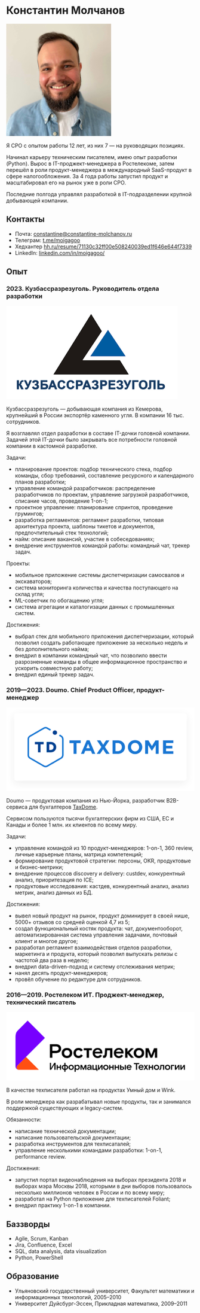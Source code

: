 # Константин Молчанов

![](img/portrait.png)

Я CPO с опытом работы 12 лет, из них 7 — на руководящих позициях.

Начинал карьеру техническим писателем, имею опыт разработки (Python). Вырос в IT-проджект-менеджера в Ростелекоме, затем перешёл в роли продукт-менеджера в международный SaaS-продукт в сфере налогообложения. За 4 года работы запустил продукт и масштабировал его на рынок уже в роли CPO.

Последние полгода управлял разработкой в IT-подразделении крупной добывающей компании.


## Контакты

-   Почта: [constantine@constantine-molchanov.ru](mailto:constantine@constantine-molchanov.ru)
-   Телеграм: [t.me/moigagoo](https://t.me/moigagoo)
-   Хедхантер [hh.ru/resume/71130c32ff00e508240039ed1f646e644f7339](https://hh.ru/resume/71130c32ff00e508240039ed1f646e644f7339)
-   LinkedIn: [linkedin.com/in/moigagoo/](https://linkedin.com/in/moigagoo/)


## Опыт

### 2023. Кузбассразрезуголь. Руководитель отдела разработки

![](img/kru.png)

Кузбассразрезуголь — добывающая компания из Кемерова, крупнейший в России экспортёр каменного угля. В компании 16 тыс. сотрудников.

Я возглавлял отдел разработки в составе IT-дочки головной компании. Задачей этой IT-дочки было закрывать все потребности головной компании в кастомной разработке.

Задачи:

-   планирование проектов: подбор технического стека, подбор команды, сбор требований, составление ресурсного и календарного планов разработки;
-   управление командой разработчиков: распределение разработчиков по проектам, управление загрузкой разработчиков, списание часов, проведение 1-on-1;
-   проектное управление: планирование спринтов, проведение грумингов;
-   разработка регламентов: регламент разработки, типовая архитектура проекта, шаблоны тикетов и документов, предпочтительный стек технологий;
-   найм: описание вакансий, участие в собеседованиях;
-   внедрение инструментов командой работы: командный чат, трекер задач.

Проекты:

-   мобильное приложение системы диспетчеризации самосвалов и экскаваторов;
-   система мониторинга количества и качества поступающего на склад угля;
-   ML-советчик по обогащению угля;
-   система агрегации и каталогизации данных с промышленных систем.

Достижения:

-   выбрал стек для мобильного приложения диспетчеризации, который позволил создать работающее приложение за несколько недель и без дополнительного найма;
-   внедрил в компании командный чат, что позволило ввести разрозненные команды в общее информационное пространство и ускорить совместную работу;
-   внедрил единый трекер задач.


### 2019—2023. Doumo. Chief Product Officer, продукт-менеджер

![](img/td.png)

Doumo — продуктовая компания из Нью-Йорка, разработчик B2B-сервиса для бухгалтеров [TaxDome](https://taxdome.com).

Сервисом пользуются тысячи бухгалтерских фирм из США, ЕС и Канады и более 1 млн. их клиентов по всему миру.

Задачи:

-   управление командой из 10 продукт-менеджеров: 1-on-1, 360 review, личные карьерные планы, матрица компетенций;
-   формирование продуктовой стратегии: персоны, OKR, продуктовые и бизнес-метрики;
-   внедрение процессов discovery и delivery: custdev, конкурентный анализ, приоритезация по ICE;
-   продуктовые исследования: кастдев, конкурентный анализ, анализ метрик, анализ данных из БД.

Достижения:

-   вывел новый продукт на рынок, продукт доминирует в своей нише, 5000+ отзывов со средней оценкой 4,7 из 5;
-   создал функциональный костяк продукта: чат, документооборот, автоматизированная система управления задачами, почтовый клиент и многое другое;
-   разработал регламент взаимодействия отделов разработки, маркетинга и продукта, который позволил выпускать релизы с частотой два раза в неделю;
-   внедрил data-driven-подход и систему отслеживания метрик;
-   нанял десять продукт-менеджеров;
-   провёл обучение по редактуре для сотрудников.


### 2016—2019. Ростелеком ИТ. Проджект-менеджер, технический писатель

![](img/rtkit.png)

В качестве техписателя работал на продуктах Умный дом и Wink.

В роли менеджера как разрабатывал новые продукты, так и занимался поддержкой существующих и legacy-систем.

Обязанности:

-   написание технической документации;
-   написание пользовательской документации;
-   разработка инструментов для техписаталей;
-   управление несколькими командами разработки: 1-on-1, performance review.

Достижения:

-   запустил портал видеонаблюдения на выборах президента 2018 и выборах мэра Москвы 2018, которыми в дни выборов пользовалось несколько миллионов человек в России и по всему миру;
-   разработал на Python приложение для техписателей Foliant;
-   внедрил практику 1-on-1 в компании.


## Баззворды

-   Agile, Scrum, Kanban
-   Jira, Confluence, Excel
-   SQL, data analysis, data visualization
-   Python, PowerShell


## Образование

-   Ульяновский государственный университет, Факультет математики и информационных технологий, 2005–2010
-   Университет Дуйсбург-Эссен, Прикладная математика, 2009–2011

